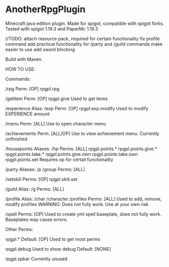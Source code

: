 # AnotherRpgPlugin

Minecraft java edition plugin. Made for spigot, compatible with spigot forks.
Tested with spigot 1.19.3 and PaperMc 1.19.3

//TODO: 
attach resource pack, required for certain functionality
fix profile command
add practical functionality for /party and /guild commands
make easier to use
add sword blocking

Build with Maven.

HOW TO USE:

Commands:

/rpg
Perm: [OP]
rpgpl.rpg

/getitem
Perm: [OP]
rpgpl.give
Used to get items

/experience
Alias: /exp
Perm: [OP]
rpgpl.exp.modify
Used to modify EXPERIENCE amount

/menu
Perm: [ALL]
Use to open character menu

/achievements
Perm: [ALL/OP]
Use to view achievement menu. Currently unfinished

/housepoints
Aliases: /hp
Perms: [ALL]
rpgpl.points.*
rpgpl.points.give.*
rpgpl.points.take.*
rpgpl.points.give.own
rpgpl.points.take.own
rpgpl.points.set
Requires op for certail functionality

/party
Aliases: /p /group
Perms: [ALL]

/setskill
Perms: [OP]
rpgpl.skill.set

/guild
Alias: /g
Perms: [ALL]

/profile
Alias: /char /character /profiles
Perms: [ALL]
Used to add, remove, modify profiles
WARNING: Does not fully work. Use at your own risk

/spell
Perms: [OP]
Used to create yml spell baseplate, does not fully work.
Baseplates may cause errors.


Other Perms:

rpgpl.*
Default: [OP]
Used to get most perms

rpgpl.debug
Used to show debug
Default: [NONE]

rpgpl.xpbar
Currently unused
